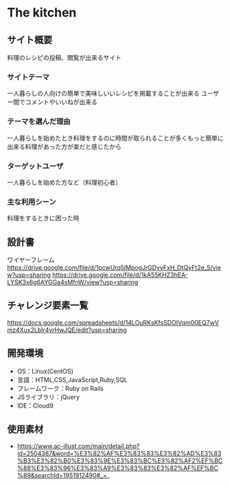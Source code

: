 # The kitchen

## サイト概要
料理のレシピの投稿、閲覧が出来るサイト

### サイトテーマ
一人暮らしの人向けの簡単で美味しいいレシピを掲載することが出来る
ユーザー間でコメントやいいねが出来る

### テーマを選んだ理由
一人暮らしを始めたとき料理をするのに時間が取られることが多くもっと簡単に出来る料理があった方が楽だと感じたから

### ターゲットユーザ
一人暮らしを始めた方など（料理初心者）

### 主な利用シーン
料理をするときに困った時

## 設計書
ワイヤーフレーム
https://drive.google.com/file/d/1pcwUrq5lMpogJrGDyyFxH_OtQyFt2e_5/view?usp=sharing
https://drive.google.com/file/d/1kA55KHZ3hEA-LYSK3x6g6AYGGa4sMfnW/view?usp=sharing


## チャレンジ要素一覧
https://docs.google.com/spreadsheets/d/14LOuRKsKfsSDOIVqm00EQ7wVmz4Xux2Lblr4vrHwJQE/edit?usp=sharing

## 開発環境
- OS：Linux(CentOS)
- 言語：HTML,CSS,JavaScript,Ruby,SQL
- フレームワーク：Ruby on Rails
- JSライブラリ：jQuery
- IDE：Cloud9

## 使用素材
- https://www.ac-illust.com/main/detail.php?id=2504387&word=%E3%82%AF%E3%83%83%E3%82%AD%E3%83%B3%E3%82%B0%E3%83%9E%E3%83%BC%E3%82%AF2%EF%BC%88%E3%83%96%E3%83%A9%E3%83%83%E3%82%AF%EF%BC%89&searchId=1951912490#_=_
